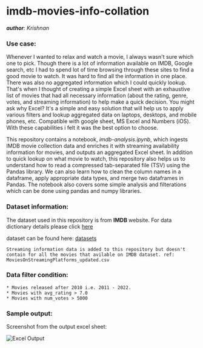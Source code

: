 # imdb-movies-info-collation
*__author__: Krishnan*

### Use case:

Whenever I wanted to relax and watch a movie, I always wasn't sure which one to pick. Though there is a lot of information available on IMDB, Google search, etc I had to spend lot of time browsing through these sites to find a good movie to watch. It was hard to find all the information in one place. There was also no aggregated information which I could quickly lookup. That's when I thought of creating a simple Excel sheet with an exhaustive list of movies that had all necessary information (about the rating, genre, votes, and streaming information) to help make a quick decision. You might ask why Excel? It's a simple and easy solution that will help us to apply various filters and lookup aggregated data on laptops, desktops, and mobile phones, etc. Compatible with google sheet, MS Excel and Numbers (iOS). With these capabilities i felt it was the best option to choose.

This repository contains a notebook, *imdb-analysis.ipynb*, which ingests IMDB movie collection data and enriches it with streaming availability information for movies, and outputs an aggregated Excel sheet. In addition to quick lookup on what movie to watch, this repository also helps us to understand how to read a compressed tab-separated file (TSV) using the Pandas library. We can also learn how to clean the column names in a dataframe, apply appropriate data types, and merge two dataframes in Pandas. The notebook also covers some simple analysis and filterations which can be done using pandas and numpy libraries.



### Dataset information:
The dataset used in this repository is from **IMDB** website. For data dictionary details please click [here](https://www.imdb.com/interfaces/)

dataset can be found here: [datasets](https://datasets.imdbws.com/)

`Streaming information data is added to this repository but doesn't contain for all the movies that avilable on IMDB dataset. ref: MoviesOnStreamingPlatforms_updated.csv`


### Data filter condition:
```
* Movies released after 2010 i.e. 2011 - 2022.
* Movies with avg_rating > 7.0
* Movies with num_votes > 5000
```

### Sample output:

Screenshot from the output excel sheet:

![Excel Output](/Users/sukakrish/krish-workspace/imdb-movies-analysis/excel_output.png)

